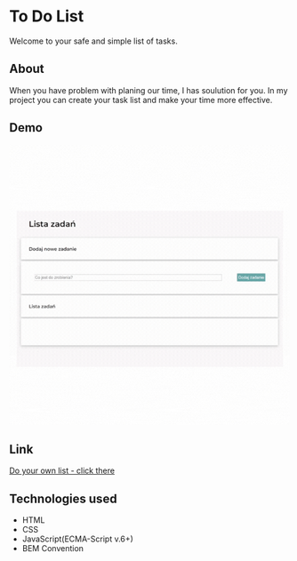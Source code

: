 # To Do List

Welcome to your safe and simple list of tasks.

## About

When you have problem with planing our time, I has soulution for you.
In my project you can create your task list and make your time more effective.

## Demo

![Demo](demo.gif)

## Link

[Do your own list - click there](https://mojz3szp.github.io/ToDolist/zadanie.html)

## Technologies used

- HTML
- CSS
- JavaScript(ECMA-Script v.6+)
- BEM Convention
